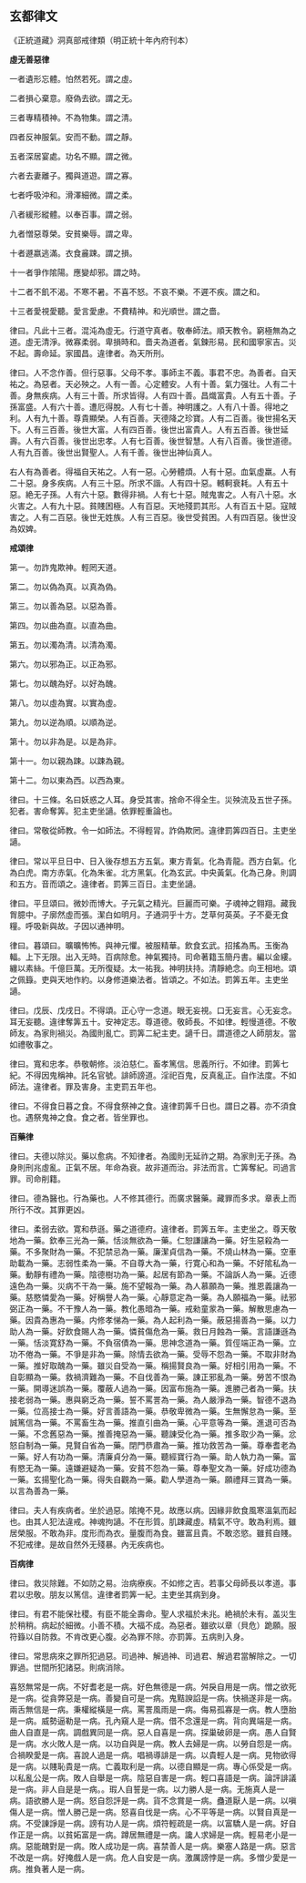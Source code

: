 ## 玄都律文

《正統道藏》洞真部戒律類（明正統十年內府刊本）

**虛无善惡律**

一者遺形忘體。怕然若死。謂之虛。

二者損心棄意。廢偽去欲。謂之无。

三者專精積神。不為物集。謂之清。

四者反神服氣。安而不動。謂之靜。

五者深居宴處。功名不顯。謂之微。

六者去妻離子。獨與道遊。謂之寡。

七者呼吸沖和。滑澤細微。謂之柔。

八者緩形縱體。以奉百事。謂之弱。

九者憎惡尊榮。安貧樂辱。謂之卑。

十者遯嬴逃滿。衣食麄踈。謂之損。

十一者爭作隂陽。應變却邪。謂之時。

十二者不飢不渴。不寒不暑。不喜不怒。不哀不樂。不遲不疾。謂之和。

十三者愛視愛聽。愛言愛慮。不費精神。和光順世。謂之嗇。

律曰。凡此十三者。混沌為虛无。行道守真者。敬奉師法。順天教令。窮極無為之道。虛无清淨。微寡柔弱。卑損時和。嗇夫為道者。氣鍊形易。民和國寧家吉。災不起。壽命延。家國昌。違律者。為天所刑。

律曰。人不念作善。但行惡事。父母不孝。事師主不義。事君不忠。為善者。自天祐之。為惡者。天必殃之。人有一善。心定體安。人有十善。氣力强壮。人有二十善。身無疾病。人有三十善。所求皆得。人有四十善。昌熾富貴。人有五十善。子孫富盛。人有六十善。遭厄得脫。人有七十善。神明護之。人有八十善。得地之利。人有九十善。尊貴顯榮。人有百善。天德降之珍寶。人有二百善。後世揚名天下。人有三百善。後世大富。人有四百善。後世出富貴人。人有五百善。後世延壽。人有六百善。後世出忠孝。人有七百善。後世智慧。人有八百善。後世道德。人有九百善。後世出賢聖人。人有千善。後世出神仙真人。

右人有為善者。得福自天祐之。人有一惡。心勞體煩。人有十惡。血氣虛羸。人有二十惡。身多疾病。人有三十惡。所求不諧。人有四十惡。轗軻衰耗。人有五十惡。絶无子孫。人有六十惡。數得非禍。人有七十惡。賊鬼害之。人有八十惡。水火害之。人有九十惡。貧賤困極。人有百惡。天地殘罰其形。人有百五十惡。寇賊害之。人有二百惡。後世无姓族。人有三百惡。後世受貧困。人有四百惡。後世没為奴婢。

**戒頌律**

第一。勿詐鬼欺神。輕罔天道。

第二。勿以偽為真。以真為偽。

第三。勿以善為惡。以惡為善。

第四。勿以曲為直。以直為曲。

第五。勿以濁為清。以清為濁。

第六。勿以邪為正。以正為邪。

第七。勿以醜為好。以好為醜。

第八。勿以虛為實。以實為虛。

第九。勿以逆為順。以順為逆。

第十。勿以非為是。以是為非。

第十一。勿以親為踈。以踈為親。

第十二。勿以東為西。以西為東。

律曰。十三條。名曰妖惑之人耳。身受其害。捨命不得全生。災殃流及五世子孫。犯者。害命奪筭。犯主吏坐讁。依罪輕重論也。

律曰。常敬從師教。令一如師法。不得輕冐。詐偽欺罔。違律罰筭四百日。主吏坐讁。

律曰。常以平旦日中、日入後存想五方五氣。東方青氣。化為青龍。西方白氣。化為白虎。南方赤氣。化為朱雀。北方黑氣。化為玄武。中央黃氣。化為己身。則調和五方。音而頌之。違律者。罰筭三百日。主吏坐讁。

律曰。平旦頌曰。微妙而博大。子元氣之精光。巨麗而可樂。子魂神之翱翔。藏我胷臆中。子廓然虛而張。潔白如明月。子通洞乎十方。芝草何英英。子不憂无食糧。呼吸新與故。子因以通神明。

律曰。暮頌曰。曠曠怖怖。與神元懼。被服精華。飲食玄武。招搖為馬。玉衡為輻。上下无限。出入无時。百病除愈。神氣獨持。司命著籍玉簡丹書。編以金縷。纏以素絲。千億巨萬。无所復疑。太一祐我。神明扶持。清靜絶念。向王相地。頌之佩籙。吏與天地作約。以身修道樂法者。皆頌之。不如法。罰筭五年。主吏坐讁。

律曰。戊辰、戊戌日。不得頌。正心守一念道。眼无妄視。口无妄言。心无妄念。耳无妄聽。違律奪筭五十。安神定志。尊道德。敬師長。不如律。輕慢道德。不敬師友。為家則禍災。為國則亂亡。罰筭二紀主吏。讁千日。謂道德之人師朋友。當如禮敬事之。

律曰。寬和忠孝。恭敬朝修。淡泊慈仁。畜孝篤信。思義所行。不如律。罰筭七紀。不得因鬼稱神。託名官號。誹師謗道。淫祀百鬼，反真亂正。自作法度。不如師法。違律者。罪及害身。主吏罰五年也。

律曰。不得食日暮之食。不得食祭神之食。違律罰筭千日也。謂日之暮。亦不須食也。遇祭鬼神之食。食之者。皆坐罪也。

**百藥律**

律曰。夫德以除災。藥以愈病。不知律者。為國則无延祚之期。為家則无子孫。為身則刑兆虛亂。正氣不居。年命為衰。故非道而治。非法而言。亡筭奪紀。司過言罪。司命削籍。

律曰。德為醫也。行為藥也。人不修其德行。而廣求醫藥。藏罪而多求。章表上而所行不改。其罪更凶。

律曰。柔弱去欲。寛和恭遜。藥之道德府。違律者。罰筭五年。主吏坐之。尊天敬地為一藥。欽奉三光為一藥。恬淡無欲為一藥。仁恕謙讓為一藥。好生惡殺為一藥。不多聚財為一藥。不犯禁忌為一藥。廉潔貞信為一藥。不燒山林為一藥。空車助載為一藥。志弱性柔為一藥。不自尊大為一藥，行寛心和為一藥。不好隂私為一藥。動靜有禮為一藥。陰德樹功為一藥。起居有節為一藥。不論訴人為一藥。近德遠色為一藥。災病不干為一藥。施不望報為一藥。為人慕願為一藥。推恩義讓為一藥。慈愍憐愛為一藥。好稱譽人為一藥。心靜意定為一藥。為人願福為一藥。祛邪弼正為一藥。不干豫人為一藥。教化愚暗為一藥。戒勑童䝉為一藥。解散思慮為一藥。因貴為惠為一藥。内修孝悌為一藥。為人起利為一藥。蔽惡揚善為一藥。以力助人為一藥。好飲食賜人為一藥。憐貧傷危為一藥。救日月蝕為一藥。言語謙遜為一藥。恬淡寛舒為一藥。不負宿債為一藥。思神念道為一藥。質俓端正為一藥。立功不倦為一藥。不爭是非為一藥。除情去欲為一藥。受辱不怨為一藥。不取非財為一藥。推好取醜為一藥。雖災自受為一藥。稱揚賢良為一藥。好相引用為一藥。不自彰顯為一藥。救禍濟難為一藥。不自伐善為一藥。諌正邪亂為一藥。勞苦不恨為一藥。開導迷誤為一藥。覆蔽人過為一藥。因富布施為一藥。進勝己者為一藥。扶接老弱為一藥。惠與窮乏為一藥。誓不罵詈為一藥。為人嚴淨為一藥。智德不退為一藥。位高接士為一藥。好言善語為一藥。恭敬卑微為一藥。生無懈怠為一藥。至誠篤信為一藥。不罵畜生為一藥。推直引曲為一藥。心平意等為一藥。進退可否為一藥。不念舊惡為一藥。推善掩惡為一藥。聽諌受化為一藥。推多取少為一藥。忿怒自制為一藥。見賢自省為一藥。閉門恭肅為一藥。推功救苦為一藥。尊奉耆老為一藥。好人有功為一藥。清廉貞分為一藥。聽經寶行為一藥。助人執力為一藥。富有愍无為一藥。遠嫌避疑為一藥。安貧不怨為一藥。尊奉聖文為一藥。好成功德為一藥。玄揚聖化為一藥。得失自觀為一藥。勸人學道為一藥。願禮拜三寶為一藥。以言為善為一藥。

律曰。夫人有疾病者。坐於過惡。隂掩不見。故應以病。因緣非飲食風寒溫氣而起也。由其人犯法違戒。神魂拘讁。不在形質。肌踈藏虛。精氣不守。敢為利焉。雖居榮服。不敢為非。度形而為衣。量腹而為食。雖富且貴。不敢恣慾。雖貧自賤。不犯戒律。是故自然外无殘暴。內无疾病也。

**百病律**

律曰。救災除難。不如防之易。治病療疾。不如修之吉。若事父母師長以孝道。事君以忠敬。朋友以篤信。違律者罰筭一紀。主吏坐其病到身。

律曰。有君不能保社稷。有臣不能全壽命。聖人求福於未兆。絶禍於未有。盖災生於稍稍。病起於細微。小善不積。大福不成。為惡者。雖欲以章（貝危）跪願。服符籙以自防救。不肯改更心腹。必為罪不除。亦罰筭。五病則入身。

律曰。常思病來之罪所犯過惡。司過神、解過神、司過君、解過君當解除之。一切罪過。世間所犯諸惡。則病消除。

喜怒無常是一病。不好耆老是一病。好色無德是一病。舛戾自用是一病。憎之欲死是一病。從貪弊惡是一病。善變自可是一病。鬼黠諛諂是一病。快禍遂非是一病。兩舌無信是一病。秉權縱橫是一病。罵詈風雨是一病。侮易孤寡是一病。教人墮胎是一病。威勢逼勒是一病。孔內窺人是一病。借不念還是一病。背向異端是一病。曲人自直是一病。調戲異同是一病。惡人自喜是一病。探巢破卵是一病。愚人自賢是一病。水火敗人是一病。以功自與是一病。教人去婦是一病。以勞自怨是一病。合禍睽愛是一病。喜說人過是一病。唱禍導誹是一病。以貴輕人是一病。見物欲得是一病。以賤恥貴是一病。亡義取利是一病。以德自顯是一病。專心係受是一病。以私亂公是一病。敗人自舉是一病。陰惡自害是一病。輕口喜語是一病。論評誹議是一病。非人自是是一病。。瑕人自誓是一病。以力勝人是一病。无施真人是一病。語欲勝人是一病。怒自怨評是一病。貨不念賞是一病。蠱道厭人是一病。以嗔傷人是一病。憎人勝己是一病。怒喜自伐是一病。心不平等是一病。以賢自真是一病。不受諌諍是一病。謗有功人是一病。煩符輕疏是一病。以富驕人是一病。好自作正是一病。以貧妬富是一病。蹲居無禮是一病。讒人求婦是一病。輕易老小是一病。惡能醜對是一病。敗人成功是一病。喜禁善人是一病。樂塞人路是一病。惡言不改是一病。好掩戲人是一病。危人自安是一病。激厲謗悖是一病。多憎少愛是一病。推負著人是一病。

